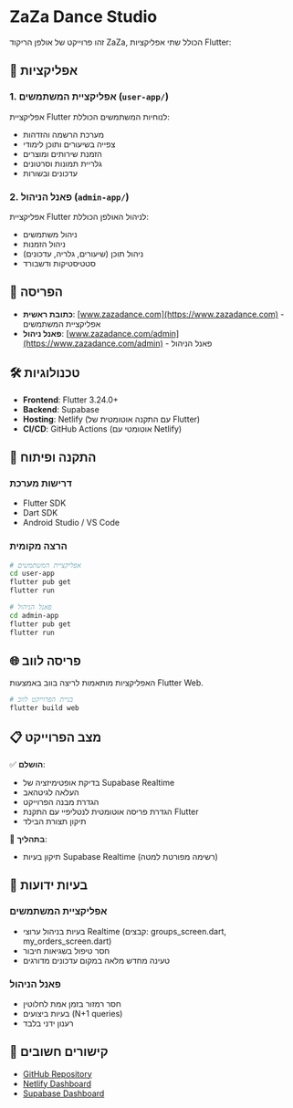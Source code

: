 # ZaZa Dance Studio

זהו פרוייקט של אולפן הריקוד ZaZa, הכולל שתי אפליקציות Flutter:

## 📱 אפליקציות

### 1. אפליקציית המשתמשים (`user-app/`)
אפליקציית Flutter לנוחיות המשתמשים הכוללת:
- מערכת הרשמה והזדהות
- צפייה בשיעורים ותוכן לימודי
- הזמנת שירותים ומוצרים
- גלריית תמונות וסרטונים
- עדכונים ובשורות

### 2. פאנל הניהול (`admin-app/`)
אפליקציית Flutter לניהול האולפן הכוללת:
- ניהול משתמשים
- ניהול הזמנות
- ניהול תוכן (שיעורים, גלריה, עדכונים)
- סטטיסטיקות ודשבורד

## 🚀 הפריסה

- **כתובת ראשית**: [www.zazadance.com](https://www.zazadance.com) - אפליקציית המשתמשים
- **פאנל ניהול**: [www.zazadance.com/admin](https://www.zazadance.com/admin) - פאנל הניהול

## 🛠 טכנולוגיות

- **Frontend**: Flutter 3.24.0+
- **Backend**: Supabase
- **Hosting**: Netlify (עם התקנה אוטומטית של Flutter)
- **CI/CD**: GitHub Actions (אוטומטי עם Netlify)

## 🔧 התקנה ופיתוח

### דרישות מערכת
- Flutter SDK
- Dart SDK
- Android Studio / VS Code

### הרצה מקומית

```bash
# אפליקציית המשתמשים
cd user-app
flutter pub get
flutter run

# פאנל הניהול
cd admin-app
flutter pub get
flutter run
```

## 🌐 פריסה לווב

האפליקציות מותאמות לריצה בווב באמצעות Flutter Web.

```bash
# בניית הפרוייקט לווב
flutter build web
```

## 📋 מצב הפרוייקט

✅ **הושלם**:
- בדיקת אופטימיזציה של Supabase Realtime
- העלאה לגיטהאב
- הגדרת מבנה הפרוייקט
- הגדרת פריסה אוטומטית לנטליפיי עם התקנת Flutter
- תיקון תצורת הבילד

🔄 **בתהליך**:
- תיקון בעיות Supabase Realtime (רשימה מפורטת למטה)

## 🐛 בעיות ידועות

### אפליקציית המשתמשים
- בעיות בניהול ערוצי Realtime (קבצים: groups_screen.dart, my_orders_screen.dart)
- חסר טיפול בשגיאות חיבור
- טעינה מחדש מלאה במקום עדכונים מדורגים

### פאנל הניהול
- חסר רמזור בזמן אמת לחלוטין
- בעיות ביצועים (N+1 queries)
- רענון ידני בלבד

## 🔗 קישורים חשובים

- [GitHub Repository](https://github.com/hedidjs/zazadance-studio)
- [Netlify Dashboard](https://app.netlify.com/projects/zazadance/overview)
- [Supabase Dashboard](https://supabase.com/dashboard)